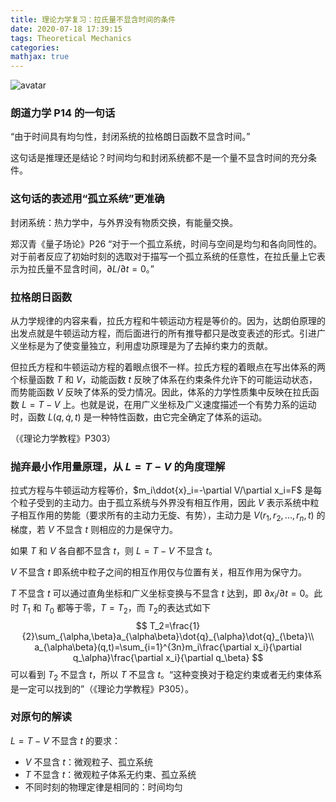 ```yaml
---
title: 理论力学复习：拉氏量不显含时间的条件
date: 2020-07-18 17:39:15
tags: Theoretical Mechanics
categories:
mathjax: true
---
```


![avatar](https://cdn.jsdelivr.net/gh/xfjiang0818/pictures@2020.7.18/20200220.jpg)

<!-- more -->

### 朗道力学 P14 的一句话

“由于时间具有均匀性，封闭系统的拉格朗日函数不显含时间。”

这句话是推理还是结论？时间均匀和封闭系统都不是一个量不显含时间的充分条件。



### 这句话的表述用“孤立系统”更准确

封闭系统：热力学中，与外界没有物质交换，有能量交换。

郑汉青《量子场论》P26 “对于一个孤立系统，时间与空间是均匀和各向同性的。对于前者反应了初始时刻的选取对于描写一个孤立系统的任意性，在拉氏量上它表示为拉氏量不显含时间，$\partial L/\partial t=0$。”



### 拉格朗日函数

从力学规律的内容来看，拉氏方程和牛顿运动方程是等价的。因为，达朗伯原理的出发点就是牛顿运动方程，而后面进行的所有推导都只是改变表述的形式。引进广义坐标是为了使变量独立，利用虚功原理是为了去掉约束力的贡献。

但拉氏方程和牛顿运动方程的着眼点很不一样。拉氏方程的着眼点在写出体系的两个标量函数 $T$ 和 $V$，动能函数 $t$ 反映了体系在约束条件允许下的可能运动状态，而势能函数 $V$ 反映了体系的受力情况。因此，体系的力学性质集中反映在拉氏函数 $L=T-V$ 上。也就是说，在用广义坐标及广义速度描述一个有势力系的运动时，函数 $L(q,\dot{q},t)$ 是一种特性函数，由它完全确定了体系的运动。

（《理论力学教程》P303）



### 抛弃最小作用量原理，从 $L=T-V$ 的角度理解

拉式方程与牛顿运动方程等价，$m_i\ddot{x}_i=-\partial V/\partial x_i=F$ 是每个粒子受到的主动力。由于孤立系统与外界没有相互作用，因此 $V$ 表示系统中粒子相互作用的势能（要求所有的主动力无旋、有势），主动力是 $V(r_1,r_2,...,r_n,t)$ 的梯度，若 $V$ 不显含 $t$ 则相应的力是保守力。

如果 $T$ 和 $V$ 各自都不显含 $t$，则 $L=T-V$ 不显含 $t$。

$V$ 不显含 $t$ 即系统中粒子之间的相互作用仅与位置有关，相互作用为保守力。

$T$ 不显含 $t$ 可以通过直角坐标和广义坐标变换与不显含 $t$ 达到，即 $\partial x_i/\partial t=0$。此时 $T_1$ 和 $T_0$ 都等于零，$T=T_2$，而 $T_2$的表达式如下
$$
T_2=\frac{1}{2}\sum_{\alpha,\beta}a_{\alpha\beta}\dot{q}_{\alpha}\dot{q}_{\beta}\\
a_{\alpha\beta}(q,t)=\sum_{i=1}^{3n}m_i\frac{\partial x_i}{\partial q_\alpha}\frac{\partial x_i}{\partial q_\beta}
$$
可以看到 $T_2$ 不显含 $t$，所以 $T$ 不显含 $t$。“这种变换对于稳定约束或者无约束体系是一定可以找到的”（《理论力学教程》P305）。



### 对原句的解读

$L=T-V$ 不显含 $t$ 的要求：

* $V$ 不显含 $t$：微观粒子、孤立系统
* $T$ 不显含 $t$：微观粒子体系无约束、孤立系统
* 不同时刻的物理定律是相同的：时间均匀

